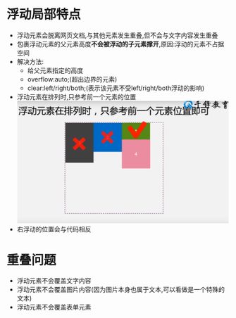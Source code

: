 # 浮动局部特点
- 浮动元素会脱离网页文档,与其他元素发生重叠,但不会与文字内容发生重叠
- 包裹浮动元素的父元素高度**不会被浮动的子元素撑开**,原因:浮动的元素不占据空间
- 解决方法:
	- 给父元素指定的高度
	- overflow:auto;(超出边界的元素)
	- clear:left/right/both;(表示该元素不受left/right/both浮动的影响)
- 浮动元素在排列时,只参考前一个元素的位置
![左浮动位置](左浮动位置.png)
- 右浮动的位置会与代码相反
# 重叠问题
- 浮动元素不会覆盖文字内容
- 浮动元素不会覆盖图片内容(因为图片本身也属于文本,可以看做是一个特殊的文本)
- 浮动元素不会覆盖表单元素